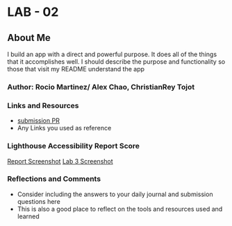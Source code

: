 # LAB - 02

## About Me

I build an app with a direct and powerful purpose. It does all of the things that it accomplishes well. I should describe the purpose and functionality so those that visit my README understand the app

### Author: Rocio Martinez/ Alex Chao, ChristianRey Tojot

### Links and Resources

* [submission PR](http://xyz.com)
* Any Links you used as reference

### Lighthouse Accessibility Report Score

[Report Screenshot](img/lighthousescore.png)
[Lab 3 Screenshot](img/Lab3.png)

### Reflections and Comments

* Consider including the answers to your daily journal and submission questions here
* This is also a good place to reflect on the tools and resources used and learned